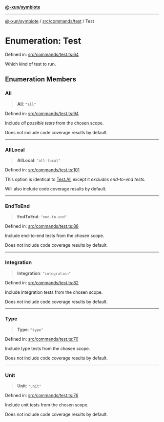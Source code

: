 [**@-xun/symbiote**](../../../../README.md)

***

[@-xun/symbiote](../../../../README.md) / [src/commands/test](../README.md) / Test

# Enumeration: Test

Defined in: [src/commands/test.ts:64](https://github.com/Xunnamius/symbiote/blob/0437dc127bb0574f19f66370b2ed3a70bfedfd5d/src/commands/test.ts#L64)

Which kind of test to run.

## Enumeration Members

### All

> **All**: `"all"`

Defined in: [src/commands/test.ts:94](https://github.com/Xunnamius/symbiote/blob/0437dc127bb0574f19f66370b2ed3a70bfedfd5d/src/commands/test.ts#L94)

Include _all possible tests_ from the chosen scope.

Does not include code coverage results by default.

***

### AllLocal

> **AllLocal**: `"all-local"`

Defined in: [src/commands/test.ts:101](https://github.com/Xunnamius/symbiote/blob/0437dc127bb0574f19f66370b2ed3a70bfedfd5d/src/commands/test.ts#L101)

This option is identical to [Test.All](Test.md#all) except it _excludes end-to-end
tests_.

Will also include code coverage results by default.

***

### EndToEnd

> **EndToEnd**: `"end-to-end"`

Defined in: [src/commands/test.ts:88](https://github.com/Xunnamius/symbiote/blob/0437dc127bb0574f19f66370b2ed3a70bfedfd5d/src/commands/test.ts#L88)

Include end-to-end tests from the chosen scope.

Does not include code coverage results by default.

***

### Integration

> **Integration**: `"integration"`

Defined in: [src/commands/test.ts:82](https://github.com/Xunnamius/symbiote/blob/0437dc127bb0574f19f66370b2ed3a70bfedfd5d/src/commands/test.ts#L82)

Include integration tests from the chosen scope.

Does not include code coverage results by default.

***

### Type

> **Type**: `"type"`

Defined in: [src/commands/test.ts:70](https://github.com/Xunnamius/symbiote/blob/0437dc127bb0574f19f66370b2ed3a70bfedfd5d/src/commands/test.ts#L70)

Include type tests from the chosen scope.

Does not include code coverage results by default.

***

### Unit

> **Unit**: `"unit"`

Defined in: [src/commands/test.ts:76](https://github.com/Xunnamius/symbiote/blob/0437dc127bb0574f19f66370b2ed3a70bfedfd5d/src/commands/test.ts#L76)

Include unit tests from the chosen scope.

Does not include code coverage results by default.
